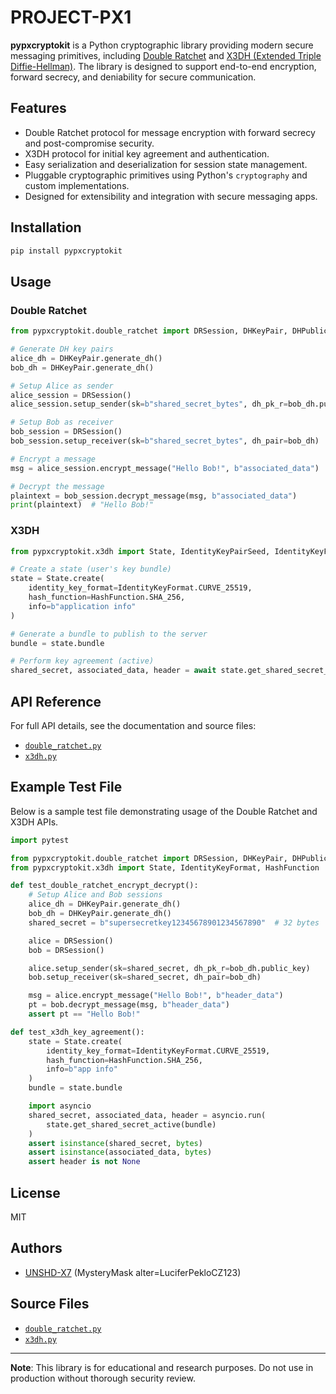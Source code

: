 # PROJECT-PX1

**pypxcryptokit** is a Python cryptographic library providing modern secure messaging primitives, including [Double Ratchet](https://signal.org/docs/specifications/doubleratchet/) and [X3DH (Extended Triple Diffie-Hellman)](https://signal.org/docs/specifications/x3dh/). The library is designed to support end-to-end encryption, forward secrecy, and deniability for secure communication.

## Features

- Double Ratchet protocol for message encryption with forward secrecy and post-compromise security.
- X3DH protocol for initial key agreement and authentication.
- Easy serialization and deserialization for session state management.
- Pluggable cryptographic primitives using Python's `cryptography` and custom implementations.
- Designed for extensibility and integration with secure messaging apps.

## Installation

```bash
pip install pypxcryptokit
```

## Usage

### Double Ratchet

```python
from pypxcryptokit.double_ratchet import DRSession, DHKeyPair, DHPublicKey

# Generate DH key pairs
alice_dh = DHKeyPair.generate_dh()
bob_dh = DHKeyPair.generate_dh()

# Setup Alice as sender
alice_session = DRSession()
alice_session.setup_sender(sk=b"shared_secret_bytes", dh_pk_r=bob_dh.public_key)

# Setup Bob as receiver
bob_session = DRSession()
bob_session.setup_receiver(sk=b"shared_secret_bytes", dh_pair=bob_dh)

# Encrypt a message
msg = alice_session.encrypt_message("Hello Bob!", b"associated_data")

# Decrypt the message
plaintext = bob_session.decrypt_message(msg, b"associated_data")
print(plaintext)  # "Hello Bob!"
```

### X3DH

```python
from pypxcryptokit.x3dh import State, IdentityKeyPairSeed, IdentityKeyFormat, HashFunction

# Create a state (user's key bundle)
state = State.create(
    identity_key_format=IdentityKeyFormat.CURVE_25519,
    hash_function=HashFunction.SHA_256,
    info=b"application info"
)

# Generate a bundle to publish to the server
bundle = state.bundle

# Perform key agreement (active)
shared_secret, associated_data, header = await state.get_shared_secret_active(bundle)
```

## API Reference

For full API details, see the documentation and source files:

- [`double_ratchet.py`](https://github.com/UNSHD-X7/PROJECT-PX1/blob/main/double_ratchet.py)
- [`x3dh.py`](https://github.com/UNSHD-X7/PROJECT-PX1/blob/main/x3dh.py)

## Example Test File

Below is a sample test file demonstrating usage of the Double Ratchet and X3DH APIs.

```python name=tests/test_pypxcryptokit.py
import pytest

from pypxcryptokit.double_ratchet import DRSession, DHKeyPair, DHPublicKey
from pypxcryptokit.x3dh import State, IdentityKeyFormat, HashFunction

def test_double_ratchet_encrypt_decrypt():
    # Setup Alice and Bob sessions
    alice_dh = DHKeyPair.generate_dh()
    bob_dh = DHKeyPair.generate_dh()
    shared_secret = b"supersecretkey12345678901234567890"  # 32 bytes

    alice = DRSession()
    bob = DRSession()

    alice.setup_sender(sk=shared_secret, dh_pk_r=bob_dh.public_key)
    bob.setup_receiver(sk=shared_secret, dh_pair=bob_dh)

    msg = alice.encrypt_message("Hello Bob!", b"header_data")
    pt = bob.decrypt_message(msg, b"header_data")
    assert pt == "Hello Bob!"

def test_x3dh_key_agreement():
    state = State.create(
        identity_key_format=IdentityKeyFormat.CURVE_25519,
        hash_function=HashFunction.SHA_256,
        info=b"app info"
    )
    bundle = state.bundle

    import asyncio
    shared_secret, associated_data, header = asyncio.run(
        state.get_shared_secret_active(bundle)
    )
    assert isinstance(shared_secret, bytes)
    assert isinstance(associated_data, bytes)
    assert header is not None
```

## License

MIT

## Authors

- [UNSHD-X7](https://github.com/UNSHD-X7) (MysteryMask alter=LuciferPekloCZ123)

## Source Files

- [`double_ratchet.py`](https://github.com/UNSHD-X7/PROJECT-PX1/blob/main/double_ratchet.py)
- [`x3dh.py`](https://github.com/UNSHD-X7/PROJECT-PX1/blob/main/x3dh.py)

---

**Note**: This library is for educational and research purposes. Do not use in production without thorough security review.

